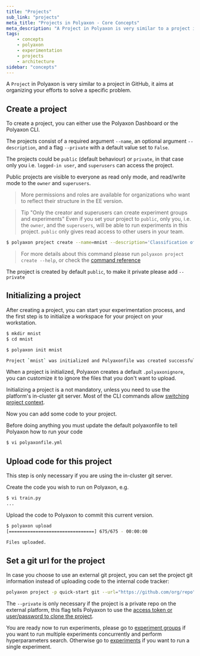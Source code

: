 ```yaml
---
title: "Projects"
sub_link: "projects"
meta_title: "Projects in Polyaxon - Core Concepts"
meta_description: "A Project in Polyaxon is very similar to a project in GitHub, it aims at organizing your efforts to solve a specific problem."
tags:
    - concepts
    - polyaxon
    - experimentation
    - projects
    - architecture
sidebar: "concepts"
---
```


A `Project` in Polyaxon is very similar to a project in GitHub,
it aims at organizing your efforts to solve a specific problem.

## Create a project

To create a project, you can either use the Polyaxon Dashboard or the Polyaxon CLI.

The projects consist of a required argument `--name`, an optional argument `--description`,
and a flag `--private` with a default value set to `False`.

The projects could be `public` (default behaviour) or `private`,
in that case only you i.e. `logged-in user`, and `superusers` can access the project.

Public projects are visible to everyone as read only mode, and read/write mode to the `owner` and `superusers`.

> More permissions and roles are available for organizations who want to reflect their structure in the EE version.


> Tip "Only the creator and superusers can create experiment groups and experiments"
Even if you set your project to `public`, only you, i.e. the `owner`, and the `superusers`, 
will be able to run experiments in this project. `public` only gives read access to other users in your team.


```bash
$ polyaxon project create --name=mnist --description='Classification of handwritten images.'
```

> For more details about this command please run `polyaxon project create --help`, 
or check the [command reference](/references/polyaxon-cli/project/#create)

The project is created by default `public`, to make it private please add `--private`

## Initializing a project

After creating a project, you can start your experimentation process,
and the first step is to initialize a workspace for your project on your workstation.

```bash
$ mkdir mnist
$ cd mnist

$ polyaxon init mnist

Project `mnist` was initialized and Polyaxonfile was created successfully `polyaxonfile.yml`
```

When a project is initialized, Polyaxon creates a default `.polyaxonignore`,
you can customize it to ignore the files that you don't want to upload.

Initializing a project is a not mandatory, unless you need to use the platform's in-cluster git server. 
Most of the CLI commands allow [switching project context](/references/polyaxon-cli/#switching-context).

Now you can add some code to your project.

Before doing anything you must update the default polyaxonfile to tell Polyaxon how to run your code

```bash
$ vi polyaxonfile.yml
```

## Upload code for this project

This step is only necessary if you are using the in-cluster git server.

Create the code you wish to run on Polyaxon, e.g.

```bash
$ vi train.py
...
```

Upload the code to Polyaxon to commit this current version.

```bash
$ polyaxon upload
[================================] 675/675 - 00:00:00

Files uploaded.
```

## Set a git url for the project

In case you choose to use an external git project, you can set the project git information instead of uploading code to the internal code tracker:

```bash
polyaxon project -p quick-start git --url="https://github.com/org/repo" --private
``` 

The `--private` is only necessary if the project is a private repo on the external platform, 
this flag tells Polyaxon to use the [access token or user/password to clone the project](/integrations/scm/).

You are ready now to run experiments, please go to [experiment groups](/concepts/experiment-groups-hyperparameters-optimization/)
if you want to run multiple experiments concurrently and perform hyperparameters search.
Otherwise go to [experiments](/concepts/experiments/) if you want to run a single experiment.
